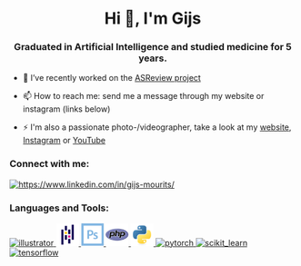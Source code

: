 <h1 align="center">Hi 👋, I'm Gijs</h1>
<h3 align="center">Graduated in Artificial Intelligence and studied medicine for 5 years.</h3>

- 🔭 I’ve recently worked on the [ASReview project](https://github.com/asreview)

- 📫 How to reach me: send me a message through my website or instagram (links below)

- ⚡ I'm also a passionate photo-/videographer, take a look at my [website](https://mourits-films.com/), [Instagram](https://www.instagram.com/mourits.films) or [YouTube](https://www.youtube.com/channel/UCoxW82btGlzISVRY4VIKAOw)

<h3 align="left">Connect with me:</h3>
<p align="left">
<a href="https://www.linkedin.com/in/gijs-mourits/" target="blank"><img align="center" src="https://raw.githubusercontent.com/rahuldkjain/github-profile-readme-generator/master/src/images/icons/Social/linked-in-alt.svg" alt="https://www.linkedin.com/in/gijs-mourits/" height="30" width="40" /></a>
</p>

<h3 align="left">Languages and Tools:</h3>
<p align="left"><a href="https://www.adobe.com/in/products/illustrator.html" target="_blank" rel="noreferrer"> <img src="https://www.vectorlogo.zone/logos/adobe_illustrator/adobe_illustrator-icon.svg" alt="illustrator" width="40" height="40"/> </a> <a href="https://pandas.pydata.org/" target="_blank" rel="noreferrer"> <img src="https://raw.githubusercontent.com/devicons/devicon/2ae2a900d2f041da66e950e4d48052658d850630/icons/pandas/pandas-original.svg" alt="pandas" width="40" height="40"/> </a> <a href="https://www.photoshop.com/en" target="_blank" rel="noreferrer"> <img src="https://raw.githubusercontent.com/devicons/devicon/master/icons/photoshop/photoshop-line.svg" alt="photoshop" width="40" height="40"/> </a> <a href="https://www.php.net" target="_blank" rel="noreferrer"> <img src="https://raw.githubusercontent.com/devicons/devicon/master/icons/php/php-original.svg" alt="php" width="40" height="40"/> </a> <a href="https://www.python.org" target="_blank" rel="noreferrer"> <img src="https://raw.githubusercontent.com/devicons/devicon/master/icons/python/python-original.svg" alt="python" width="40" height="40"/> </a> <a href="https://pytorch.org/" target="_blank" rel="noreferrer"> <img src="https://www.vectorlogo.zone/logos/pytorch/pytorch-icon.svg" alt="pytorch" width="40" height="40"/> </a> <a href="https://scikit-learn.org/" target="_blank" rel="noreferrer"> <img src="https://upload.wikimedia.org/wikipedia/commons/0/05/Scikit_learn_logo_small.svg" alt="scikit_learn" width="40" height="40"/> </a> <a href="https://www.tensorflow.org" target="_blank" rel="noreferrer"> <img src="https://www.vectorlogo.zone/logos/tensorflow/tensorflow-icon.svg" alt="tensorflow" width="40" height="40"/> </a> </p>

